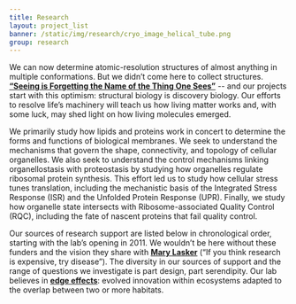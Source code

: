 ```yaml
---
title: Research
layout: project_list
banner: /static/img/research/cryo_image_helical_tube.png
group: research
---
```

We can now determine atomic-resolution structures of almost anything in multiple conformations. But we didn’t come here to collect structures. **[“Seeing is Forgetting the Name of the Thing One Sees”](https://www.amazon.com/Seeing-Forgetting-Name-Thing-Sees/dp/0520049209/ref=pd_lpo_sbs_14_t_0?_encoding=UTF8&psc=1&refRID=X1XJJQ0FF6GRVDMQ638H)** -- and our projects start with this optimism: structural biology is discovery biology. Our efforts to resolve life’s machinery will teach us how living matter works and, with some luck, may shed light on how living molecules emerged.<br>

We primarily study how lipids and proteins work in concert to determine the forms and functions of biological membranes. We seek to understand the mechanisms that govern the shape, connectivity, and topology of cellular organelles. We also seek to understand the control mechanisms linking organellostasis with proteostasis by studying how organelles regulate ribosomal protein synthesis. This effort led us to study how cellular stress tunes translation, including the mechanistic basis of the Integrated Stress Response (ISR) and the Unfolded Protein Response (UPR). Finally, we study how organelle state intersects with Ribosome-associated Quality Control (RQC), including the fate of nascent proteins that fail quality control.<br>

Our sources of research support are listed below in chronological order, starting with the lab’s opening in 2011. We wouldn’t be here without these funders and the vision they share with **[Mary Lasker](https://en.wikiquote.org/wiki/Mary_Lasker)** (“If you think research is expensive, try disease”). The diversity in our sources of support and the range of questions we investigate is part design, part serendipity. Our lab believes in **[edge effects](https://en.wikipedia.org/wiki/Edge_effects)**: evolved innovation within ecosystems adapted to the overlap between two or more habitats.
